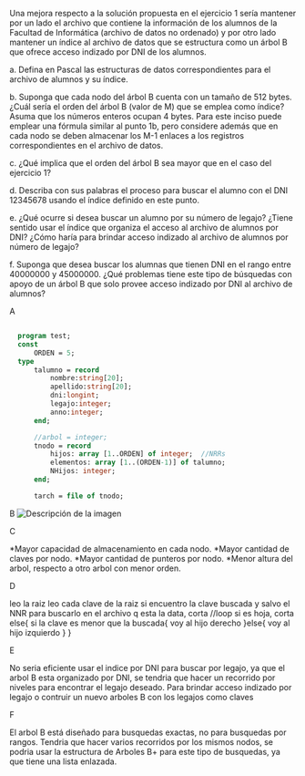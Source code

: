 <p>
Una mejora respecto a la solución propuesta en el ejercicio 1 sería mantener por un
lado el archivo que contiene la información de los alumnos de la Facultad de
Informática (archivo de datos no ordenado) y por otro lado mantener un índice al
archivo de datos que se estructura como un árbol B que ofrece acceso indizado por
DNI de los alumnos.

a. Defina en Pascal las estructuras de datos correspondientes para el archivo de
alumnos y su índice.

b. Suponga que cada nodo del árbol B cuenta con un tamaño de 512 bytes. ¿Cuál
sería el orden del árbol B (valor de M) que se emplea como índice? Asuma que
los números enteros ocupan 4 bytes. Para este inciso puede emplear una fórmula
similar al punto 1b, pero considere además que en cada nodo se deben
almacenar los M-1 enlaces a los registros correspondientes en el archivo de
datos.

c. ¿Qué implica que el orden del árbol B sea mayor que en el caso del ejercicio 1?

d. Describa con sus palabras el proceso para buscar el alumno con el DNI 12345678
usando el índice definido en este punto.

e. ¿Qué ocurre si desea buscar un alumno por su número de legajo? ¿Tiene sentido
usar el índice que organiza el acceso al archivo de alumnos por DNI? ¿Cómo
haría para brindar acceso indizado al archivo de alumnos por número de legajo?

f. Suponga que desea buscar los alumnas que tienen DNI en el rango entre
40000000 y 45000000. ¿Qué problemas tiene este tipo de búsquedas con apoyo
de un árbol B que solo provee acceso indizado por DNI al archivo de alumnos?

<p>

A
```pas

  program test;
  const 
      ORDEN = 5;
  type 
      talumno = record
          nombre:string[20];
          apellido:string[20];
          dni:longint;
          legajo:integer;
          anno:integer;
      end;

      //arbol = integer;  
      tnodo = record 
          hijos: array [1..ORDEN] of integer;  //NRRs
          elementos: array [1..(ORDEN-1)] of talumno;
          NHijos: integer;
      end;

      tarch = file of tnodo;

```

B
<img src= "https://github.com/NahuelArn/Algoritmos-Y-Estructura-De-Datos-AYED/assets/100500003/6af64e3c-f51e-41bc-960f-d729c4dc198e" autoplay alt="Descripción de la imagen"> 

C
<p>
    *Mayor capacidad de almacenamiento en cada nodo.
    *Mayor cantidad de claves por nodo.
    *Mayor cantidad de punteros por nodo.
    *Menor altura del arbol, respecto a otro arbol con menor orden.
 </p>

D
<p>
    leo la raiz
    leo cada clave de la raiz
    si encuentro la clave buscada y salvo el NNR para buscarlo en el archivo q esta la data, corta    //loop
    si es hoja, corta
    else{
        si la clave es menor que la buscada{
            voy al hijo derecho
        }else{
            voy al hijo izquierdo
        }
    }
 </p>

E
<p>
No seria eficiente usar el indice por DNI para buscar por legajo, ya que el arbol B esta organizado por DNI,
se tendria que hacer un recorrido por niveles para encontrar el legajo deseado. Para brindar acceso indizado por legajo o
contruir un nuevo arboles B con los legajos como claves
</p>


F
<p>
 El arbol B está diseñado para busquedas exactas, no para busquedas por rangos.
 Tendria que hacer varios recorridos por los mismos nodos, se podria usar la estructura de Arboles B+ para este tipo de busquedas, ya que tiene una lista enlazada.
</p>